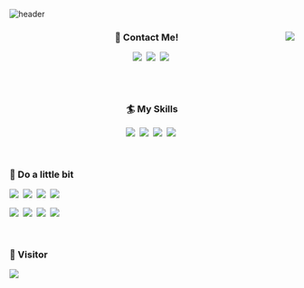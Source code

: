 ![header](https://capsule-render.vercel.app/api?text=Welcome!&type=waving&color=auto&height=200&section=header)

<div align="center">

<img align="right" src="https://github-readme-stats.vercel.app/api?username=pythonstrup">

<h3> 🤙 Contact Me! </h3>
<p>
    <a href="https://myvelop.tistory.com/"><img src="https://img.shields.io/badge/My Blog-000000?style=flat-square&logo=Storyblok&logoColor=white"/></a>&nbsp
    <a href="https://www.linkedin.com/in/jh-park-6b062821a/"><img src="https://img.shields.io/badge/LinkedIn-0A66C2?style=flat-square&logo=LinkedIn&logoColor=white"/></a>&nbsp
    <a href="pythonstrup@gmail.com"><img src="https://img.shields.io/badge/pythonstrup@gmail.com-EA4335?style=flat-square&logo=Gmail&logoColor=white"/></a>&nbsp
</p>

<br/>
<br/>

<h3> 🏄 My Skills </h3>

<p>
    <img src="https://img.shields.io/badge/Python-244BA6?style=flat-square&logo=python&logoColor=white"/>&nbsp
    <img src="https://img.shields.io/badge/Java-BE327B?style=flat-square&logo=java&logoColor=white"/>&nbsp
    <img src="https://img.shields.io/badge/Spring Boot-6DB33F?style=flat-square&logo=Spring Boot&logoColor=white"/>&nbsp
    <img src="https://img.shields.io/badge/MySQL-4479A1?style=flat-square&logo=MySQL&logoColor=white"/>&nbsp
</p>

</div>

<br/>

<h3> 🛶 Do a little bit </h3>

<p>
    <img src="https://img.shields.io/badge/Javascript-F7DF1E?style=flat-square&logo=javascript&logoColor=white"/>&nbsp
    <img src="https://img.shields.io/badge/css-1572B6?style=flat-square&logo=css3&logoColor=white"/></a>&nbsp 
    <img src="https://img.shields.io/badge/Spring-6DB33F?style=flat-square&logo=spring&logoColor=white"/>&nbsp
    <img src="https://img.shields.io/badge/Node.js-339933?style=flat-square&logo=Node.js&logoColor=white"/>&nbsp
</p>
</p>
    <img src="https://img.shields.io/badge/C-A8B9CC?style=flat-square&logo=c&logoColor=white"/>&nbsp
    <img src="https://img.shields.io/badge/C++-00599C?style=flat-square&logo=C%2B%2B&logoColor=white"/>&nbsp
    <img src="https://img.shields.io/badge/Pytorch-EE4C2C?style=flat-square&logo=PyTorch&logoColor=white"/>&nbsp
    <img src="https://img.shields.io/badge/MongoDB-47A248?style=flat-square&logo=MongoDB&logoColor=white"/>&nbsp
</p>

<br/>

<h3> 🙌 Visitor </h3>

<a href="https://github.com/pythonstrup"><img src="https://hits.seeyoufarm.com/api/count/incr/badge.svg?url=https%3A%2F%2Fgithub.com%2Fpythonstrup%2Fhit-counter&count_bg=%23B6CD0D&title_bg=%230E1160&icon=github.svg&icon_color=%23E7E7E7&title=Github+Visitor&edge_flat=false"></a>

<br/><br/>
